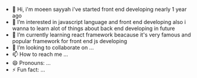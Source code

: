 - 👋 Hi, i'm moeen sayyah i've started front end developing nearly 1 year ago 
- 👀 I’m interested in javascript language and front end developing also i wanna to learn alot of things about back end developing in future
- 🌱 I’m currently learning react framework beacause it's very famous and popular framework for front end js developing 
- 💞️ I’m looking to collaborate on ...
- 📫 How to reach me ...
- 😄 Pronouns: ...
- ⚡ Fun fact: ...

<!---
MOEENSAYYAH/MOEENSAYYAH is a ✨ special ✨ repository because its `README.md` (this file) appears on your GitHub profile.
You can click the Preview link to take a look at your changes.
--->
